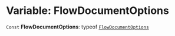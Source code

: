 # Variable: FlowDocumentOptions

`Const` **FlowDocumentOptions**: typeof [`FlowDocumentOptions`](/en/auto-docs/document/variables/FlowDocumentOptions-1.md)
